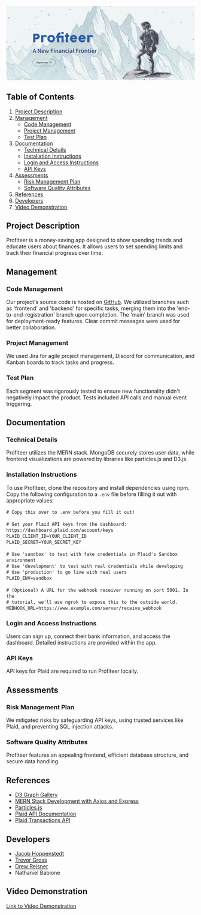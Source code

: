 
![Profiteer Logo](https://github.com/Drewski2222/Profiteer/blob/main/mern/client/public/prifiteerreadme.PNG)

## Table of Contents

1. [Project Description](#project-description)
2. [Management](#management)
    - [Code Management](#code-management)
    - [Project Management](#project-management)
    - [Test Plan](#test-plan)
3. [Documentation](#documentation)
    - [Technical Details](#technical-details)
    - [Installation Instructions](#installation-instructions)
    - [Login and Access Instructions](#login-and-access-instructions)
    - [API Keys](#api-keys)
4. [Assessments](#assessments)
    - [Risk Management Plan](#risk-management-plan)
    - [Software Quality Attributes](#software-quality-attributes)
5. [References](#references)
6. [Developers](#developers)
7. [Video Demonstration](#video-demonstration)

## Project Description

Profiteer is a money-saving app designed to show spending trends and educate users about finances. It allows users to set spending limits and track their financial progress over time.

## Management

### Code Management

Our project's source code is hosted on [GitHub](https://github.com/Drewski2222/Profiteer). We utilized branches such as 'frontend' and 'backend' for specific tasks, merging them into the 'end-to-end-registration' branch upon completion. The 'main' branch was used for deployment-ready features. Clear commit messages were used for better collaboration.

### Project Management

We used Jira for agile project management, Discord for communication, and Kanban boards to track tasks and progress.

### Test Plan

Each segment was rigorously tested to ensure new functionality didn't negatively impact the product. Tests included API calls and manual event triggering.

## Documentation

### Technical Details

Profiteer utilizes the MERN stack. MongoDB securely stores user data, while frontend visualizations are powered by libraries like particles.js and D3.js.

### Installation Instructions

To use Profiteer, clone the repository and install dependencies using npm. Copy the following configuration to a `.env` file before filling it out with appropriate values:

```plaintext
# Copy this over to .env before you fill it out!

# Get your Plaid API keys from the dashboard: https://dashboard.plaid.com/account/keys
PLAID_CLIENT_ID=YOUR_CLIENT_ID
PLAID_SECRET=YOUR_SECRET_KEY

# Use 'sandbox' to test with fake credentials in Plaid's Sandbox environment
# Use 'development' to test with real credentials while developing
# Use 'production' to go live with real users
PLAID_ENV=sandbox

# (Optional) A URL for the webhook receiver running on port 5001. In the 
# tutorial, we'll use ngrok to expose this to the outside world.
WEBHOOK_URL=https://www.example.com/server/receive_webhook
```

### Login and Access Instructions

Users can sign up, connect their bank information, and access the dashboard. Detailed instructions are provided within the app.

### API Keys

API keys for Plaid are required to run Profiteer locally.

## Assessments

### Risk Management Plan

We mitigated risks by safeguarding API keys, using trusted services like Plaid, and preventing SQL injection attacks.

### Software Quality Attributes

Profiteer features an appealing frontend, efficient database structure, and secure data handling.

## References

- [D3 Graph Gallery](https://d3-graph-gallery.com/)
- [MERN Stack Development with Axios and Express](https://vishalghai.medium.com/mern-talks-how-to-use-axios-and-express-in-mern-stack-development-27e5a00de194)
- [Particles.js](https://particles.js.org/)
- [Plaid API Documentation](https://plaid.com/docs/link/react-native/)
- [Plaid Transactions API](https://plaid.com/docs/api/products/transactions/)

## Developers

- [Jacob Hoppenstedt](https://www.linkedin.com/in/jacob-hoppenstedt/)
- [Trevor Gross](https://www.linkedin.com/in/trevorjgross/)
- [Drew Reisner](https://www.linkedin.com/in/drew-reisner/)
- Nathaniel Babione

## Video Demonstration

[Link to Video Demonstration](https://youtu.be/VhNXovdPVUU)

